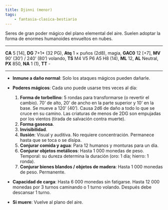 ```yaml
---
title: Djinni (menor)
tags:
    - fantasia-clasica-bestiario
---
```

Seres de gran poder mágico del plano elemental del aire. Suelen adoptar la forma de enormes humanoides envueltos en nubes.
___
**CA** 5 [14], **DG** 7+1\* (32 PG), **Atq** 1 × puños (2d8), magia, **GAC0** 12 [+7], **MV** 90’ (30’) / 240’ (80’) volando, **TS** M4 V5 P6 A5 H8 (14), **ML** 12, **AL** Neutral, **PX** 850, **NA** 1 (1), **TT** -
___

- **Inmune a daño normal**: Solo los ataques mágicos pueden dañarle.
- **Poderes mágicos**: Cada uno puede usarse tres veces al día:

    1. **Forma de torbellino**: 5 rondas para transformarse (o revertir el cambio). 70’ de alto, 20’ de ancho en la parte superior y 10’ en la base. Se mueve a 120’ (40’). Causa 2d6 de daño a todo lo que se cruce en su camino. Las criaturas de menos de 2DG son empujadas por los vientos (tirada de salvación contra muerte).
    2. **Forma gaseosa**.
    3. **Invisibilidad**.
    4. **Ilusión**: Visual y auditiva. No requiere concentración. Permanece hasta que se toca o se disipa.
    5. **Conjurar comida y agua**: Para 12 humanos y monturas para un día.
    6. **Conjurar objetos metálicos**: Hasta 1 000 monedas de peso. Temporal: su dureza determina la duración (oro: 1 día; hierro: 1 ronda).
    7. **Conjurar bienes blandos / objetos de madera**: Hasta 1 000 monedas de peso. Permanente.

- **Capacidad de carga**: Hasta 6 000 monedas sin fatigarse. Hasta 12 000 monedas por 3 turnos caminando o 1 turno volando. Después debe descansar 1 turno.
- **Si muere**: Vuelve al plano del aire.
